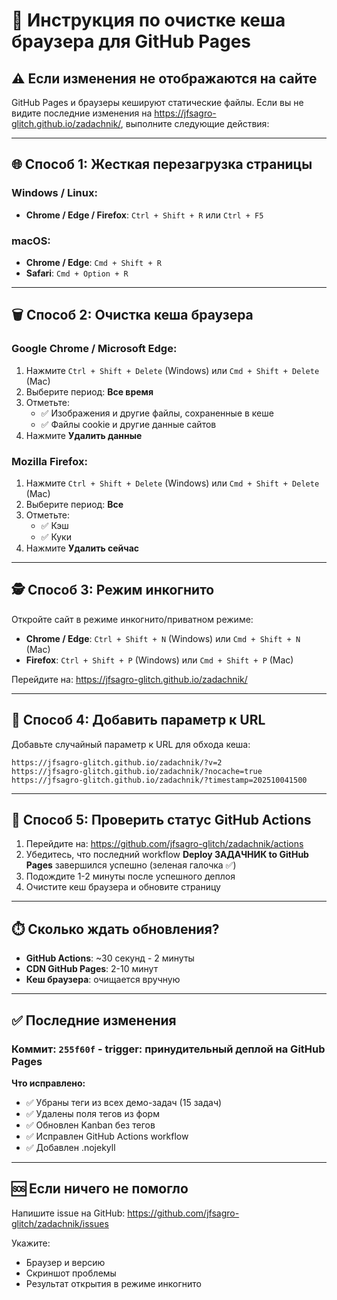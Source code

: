 # 🔄 Инструкция по очистке кеша браузера для GitHub Pages

## ⚠️ Если изменения не отображаются на сайте

GitHub Pages и браузеры кешируют статические файлы. Если вы не видите последние изменения на https://jfsagro-glitch.github.io/zadachnik/, выполните следующие действия:

---

## 🌐 Способ 1: Жесткая перезагрузка страницы

### Windows / Linux:
- **Chrome / Edge / Firefox**: `Ctrl + Shift + R` или `Ctrl + F5`

### macOS:
- **Chrome / Edge**: `Cmd + Shift + R`
- **Safari**: `Cmd + Option + R`

---

## 🗑️ Способ 2: Очистка кеша браузера

### Google Chrome / Microsoft Edge:
1. Нажмите `Ctrl + Shift + Delete` (Windows) или `Cmd + Shift + Delete` (Mac)
2. Выберите период: **Все время**
3. Отметьте:
   - ✅ Изображения и другие файлы, сохраненные в кеше
   - ✅ Файлы cookie и другие данные сайтов
4. Нажмите **Удалить данные**

### Mozilla Firefox:
1. Нажмите `Ctrl + Shift + Delete` (Windows) или `Cmd + Shift + Delete` (Mac)
2. Выберите период: **Все**
3. Отметьте:
   - ✅ Кэш
   - ✅ Куки
4. Нажмите **Удалить сейчас**

---

## 🕵️ Способ 3: Режим инкогнито

Откройте сайт в режиме инкогнито/приватном режиме:

- **Chrome / Edge**: `Ctrl + Shift + N` (Windows) или `Cmd + Shift + N` (Mac)
- **Firefox**: `Ctrl + Shift + P` (Windows) или `Cmd + Shift + P` (Mac)

Перейдите на: https://jfsagro-glitch.github.io/zadachnik/

---

## 🔧 Способ 4: Добавить параметр к URL

Добавьте случайный параметр к URL для обхода кеша:

```
https://jfsagro-glitch.github.io/zadachnik/?v=2
https://jfsagro-glitch.github.io/zadachnik/?nocache=true
https://jfsagro-glitch.github.io/zadachnik/?timestamp=202510041500
```

---

## 🚀 Способ 5: Проверить статус GitHub Actions

1. Перейдите на: https://github.com/jfsagro-glitch/zadachnik/actions
2. Убедитесь, что последний workflow **Deploy ЗАДАЧНИК to GitHub Pages** завершился успешно (зеленая галочка ✅)
3. Подождите 1-2 минуты после успешного деплоя
4. Очистите кеш браузера и обновите страницу

---

## ⏱️ Сколько ждать обновления?

- **GitHub Actions**: ~30 секунд - 2 минуты
- **CDN GitHub Pages**: 2-10 минут
- **Кеш браузера**: очищается вручную

---

## ✅ Последние изменения

### Коммит: `255f60f` - trigger: принудительный деплой на GitHub Pages
**Что исправлено:**
- ✅ Убраны теги из всех демо-задач (15 задач)
- ✅ Удалены поля тегов из форм
- ✅ Обновлен Kanban без тегов
- ✅ Исправлен GitHub Actions workflow
- ✅ Добавлен .nojekyll

---

## 🆘 Если ничего не помогло

Напишите issue на GitHub: https://github.com/jfsagro-glitch/zadachnik/issues

Укажите:
- Браузер и версию
- Скриншот проблемы
- Результат открытия в режиме инкогнито

